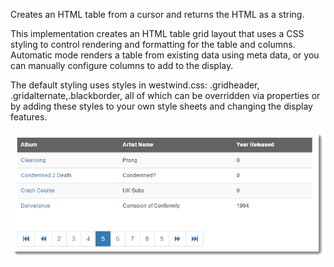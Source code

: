 Creates an HTML table from a cursor and returns the HTML as a string.

This implementation creates an HTML table grid layout that uses a CSS styling to control rendering and formatting for the table and columns. Automatic mode renders a table from existing data using meta data, or you can manually configure columns to add to the display.

The default styling uses styles in westwind.css: .gridheader, .gridalternate,.blackborder, all of which can be overridden via properties or by adding these styles to your own style sheets and changing the display features.

![](/images/stepbystep/HtmlDataGrid.png)